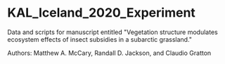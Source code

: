# KAL_Iceland_2020_Experiment

Data and scripts for manuscript entitled "Vegetation structure modulates ecosystem effects of insect subsidies in a subarctic grassland." 

Authors: Matthew A. McCary, Randall D. Jackson, and Claudio Gratton
